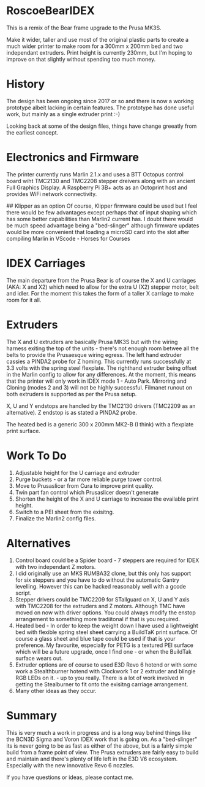 # RoscoeBearIDEX

This is a remix of the Bear frame upgrade to the Prusa MK3S.

Make it wider, taller and use most of the original plastic parts to create a much wider printer to make room for a 300mm x 200mm bed and two independant extruders. Print height is currently 230mm, but I'm hoping to improve on that slightly without spending too much money.

# History
The design has been ongoing since 2017 or so and there is now a working prototype albeit lacking in certain features. The prototype has done useful work, but mainly as a single extruder print :-)

Looking back at some of the design files, things have change greeatly from the earliest concept.

# Electronics and Firmware
The printer currently runs Marlin 2.1.x and uses a BTT Octopus control board wiht TMC2130 and TMC2208 stepper dreivers along with an ancient Full Graphics Display. A Raspberry Pi 3B+ acts as an Octoprint host and provides WiFi network connectivity.

## Klipper as an option
Of course, Klipper firmware could be used but I feel there would be few advantages except perhaps that of input shaping which has some better capabilities than Marlin2 current has. I doubt there would be much speed advantage being a "bed-slinger" although firmware updates would be more convenient that loading a microSD card into the slot after compiling Marlin in VScode - Horses for Courses

# IDEX Carriages
The main departure from the Prusa Bear is of course the X and U carriages (AKA: X and X2) which need to allow for the extra U (X2) stepper motor, belt and idler. For the moment this takes the form of a taller X carriage to make room for it all.

# Extruders
The X and U extruders are basically Prusa MK3S but with the wiring harness exiting the top of the units - there's not enough room betwee all the belts to provide the Prusaesque wiring egress.
The left hand extruder cassies a PINDA2 probe for Z homing. This currently runs successfully at 3.3 volts with the spring steel flexplate. The righthand extruder being offset in the Marlin config to allow for any differences. At the moment, this means that the printer will only work in IDEX mode 1 - Auto Park. Mirroring and Cloning (modes 2 and 3) will not be highly successful.
Filmanet runout on both extruders is supported as per the Prusa setup.

X, U and Y endstops are handled by the TMC2130 drivers (TMC2209 as an alternative). Z endstop is as stated a PINDA2 probe.

The heated bed is a generic 300 x 200mm MK2-B (I think) with a flexplate print surface.

# Work To Do
1. Adjustable height for the U carriage and extruder
2. Purge buckets - or a far more reliable purge tower control.
3. Move to Prusaslicer from Cura to improve print quality.
4. Twin part fan control which Prusaslicer doesn't generate
5. Shorten the height of the X and U carriage to increase the evailable print height.
6. Switch to a PEI sheet from the exisitng.
7. Finalize the Marlin2 config files.

# Alternatives

1. Control board could be a Spider board - 7 steppers are required for IDEX with two independant Z motors.
2. I did originally use an MKS RUMBA32 clone, but this only has support for six steppers and you have to do without the automatic Gantry levelling. However this can be hacked reasonably well with a gcode script.
3. Stepper drivers could be TMC2209 for STallguard on X, U and Y axis with TMC2208 for the extruders and Z motors. Although TMC have moved on now with driver options. You could always modify the enstop arrangement to something more tradiitonal if that is you required.
4. Heated bed - In order to keep the weight down I have used a lightweight bed with flexible spring steel sheet carrying a BuildTaK print surface. Of course a glass sheet and blue tape could be used if that is your preference. My favourite, especially for PETG is a textured PEI surface which will be a future upgrade, once I find one - or when the BuildTak surface wears out.
5. Extruder options are of course to used E3D Revo 6 hotend or with some work a Stealthburner hotend with Clockwork 1 or 2 extruder and blingie RGB LEDs on it. - up to you really. There is a lot of work involved in getting the Stealburner to fit onto the exisitng carriage arrangement.
6. Many other ideas as they occur.


# Summary 
This is very much a work in progress and is a long way behind things like the BCN3D Sigma and Voron IDEX work that is going on. As a "bed-slinger" its is never going to be as fast as either of the above, but is a fairly simple build from a frame point of view. The Prusa extruders are fairly easy to build and maintain and there's plenty of life left in the E3D V6 ecosystem. Especially with the new innovative Revo 6 nozzles.

If you have questions or ideas, please contact me.
